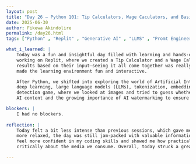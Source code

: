 ```yaml
---
layout: post
title: "Day 26 – Python 101: Tip Calculators, Wage Caculators, and Basics"
date: 2025-06-30
author: Fikewa Akindolire
permalink: /day26.html
tags: ["Python" , "Replit" , "Generative AI" , "LLMS" , "Promt Engineer" , "Deep Learning" , "Machine Learning"]

what_i_learned: |
    Today was a fun and insightful day filled with learning and hands-on activities. We started with Part 3 of our Python 101 series and continued 
    working on Replit, where we created a Tip Calculator and a Wage Calculator. We learned how to write code that asks users questions and calculates 
    results based on their input—seeing it all come together was really rewarding! We also played a round of Kahoot to test our knowledge, which
    made the learning environment fun and interactive.

    After Python, we shifted into exploring the world of Artificial Intelligence, diving into topics like generative AI models, machine learning, 
    deep learning, large language models (LLMs), tokenization, embeddings, and prompt engineering. One of the highlights of the day was an AI 
    detection game, where we looked at images and tried to guess whether they were human-made or AI-generated. This led to a discussion on how to detect
    AI content and the growing importance of AI watermarking to ensure transparency and authenticity.

blockers: |
    I had no blockers. 
  
reflection: |
    Today felt a bit less intense than previous sessions, which gave me more room to process and enjoy what we were learning. Even though it was
    more relaxed, the day was still jam-packed with valuable information. I especially enjoyed working on the Tip and Wage Calculators—it made me 
    feel more confident in my coding skills and showed me how practical Python can be. The AI segment was eye-opening and made me think more
    critically about the media we consume. Overall, today struck a great balance between learning, fun, and creativity.
  
---
```

